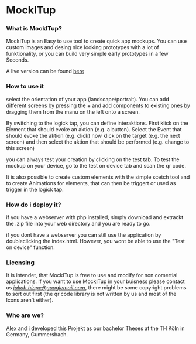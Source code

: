 # MockITup

### What is MockITup?
MockITup is an Easy to use tool to create quick app mockups.
You can use custom images and desing nice looking prototypes
with a lot of funktionality, or you can build very simple
early prototypes in a few Seconds.

A live version can be found [here](https://jhippe.de/MockITup/)

### How to use it
select the orientation of your app (landscape/portrait).
You can add different screens by pressing the + and add components to existing ones by dragging them from the manu on the left onto a screen.

By switching to the logick tap, you can define interaktions. 
First klick on the Element that should evoke an aktion (e.g. a button).
Select the Event that should evoke the aktion (e.g. click)
now klick on the target (e.g. the next screen)
and then select the aktion that should be performed (e.g. change to this screen)

you can always test your creation by clicking on the test tab.
To test the mockup on your device, go to the test on device tab and scan the qr code.

It is also possible to create custom elements with the simple scetch tool and to create Animations for elements, that can then be triggert or used as trigger in the logick tap.

### How do i deploy it?
if you have a webserver with php installed, simply download and 
extrackt the .zip file into your web directory and you are ready to go.

if you dont have a webserver you can still use the application by doubleclicking
the index.html. However, you wont be able to use the "Test on device" function.

### Licensing
It is intendet, that MockITup is free to use and modify for non comertial applications.
If you want to use MockITup in your buisness please contact us *jakob.hippe@googlemail.com*, 
there might be some copyright problems to sort out first (the qr code library is not written 
by us and most of the Icons aren't either).

### Who are we?
[Alex](https://github.com/Erandurthil) and [i](https://github.com/Farantir) developed
this Projekt as our bachelor Theses at the TH Köln in Germany, Gummersbach.

